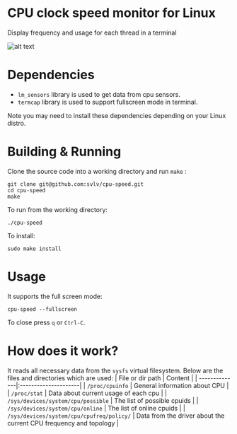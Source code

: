 # CPU clock speed monitor for Linux
Display frequency and usage for each thread in a terminal

![alt text](https://ewr1.vultrobjects.com/cpu-speed/images/cpu-speed.gif "Cpu speed")

# Dependencies
- `lm_sensors` library is used to get data from cpu sensors.
- `termcap` library is used to support fullscreen mode in terminal.

Note you may need to install these dependencies depending on your Linux distro. 

# Building & Running
Clone the source code into a working directory and run `make` :
```
git clone git@github.com:svlv/cpu-speed.git
cd cpu-speed
make
```

To run from the working directory:
```
./cpu-speed
```

To install:
```
sudo make install
```

# Usage
It supports the full screen mode:
```
cpu-speed --fullscreen
```
To close press `q` or `Ctrl-C`.

# How does it work?
It reads all necessary data from the `sysfs` virtual filesystem. Below are the files and directories which are used:
| File or dir path          | Content                  |
| --------------|:---------------------|
| `/proc/cpuinfo` | General information about CPU |
| `/proc/stat`    | Data about current usage of each cpu |
| `/sys/devices/system/cpu/possible` | The list of possible cpuids |
| `/sys/devices/system/cpu/online` | The list of online cpuids |
| `/sys/devices/system/cpu/cpufreq/policy/` | Data from the driver about the current CPU frequency and topology |
